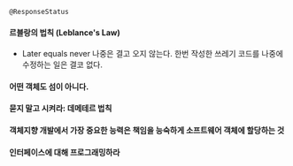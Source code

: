 
```null
@ResponseStatus
```

#### 르블랑의 법칙 (Leblance's Law)
+ Later equals never 나중은 결고 오지 않는다. 한번 작성한 쓰레기 코드를 나중에 수정하는 일은 결코 없다.
#### 어떤 객체도 섬이 아니다.

#### 묻지 말고 시켜라: 데메테르 법칙

#### 객체지향 개발에서 가장 중요한 능력은 책임을 능숙하게 소프트웨어 객체에 할당하는 것

#### 인터페이스에 대해 프로그래밍하라